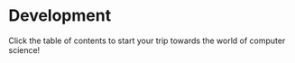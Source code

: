 # Development

Click the table of contents to start your trip towards the world of computer science!
